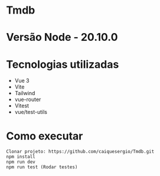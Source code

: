 # Tmdb

# Versão Node - 20.10.0

# Tecnologias utilizadas

- Vue 3
- Vite
- Tailwind
- vue-router
- Vitest
- vue/test-utils
# Como executar

```
Clonar projeto: https://github.com/caiquesergio/Tmdb.git
npm install
npm run dev
npm run test (Rodar testes)
```
